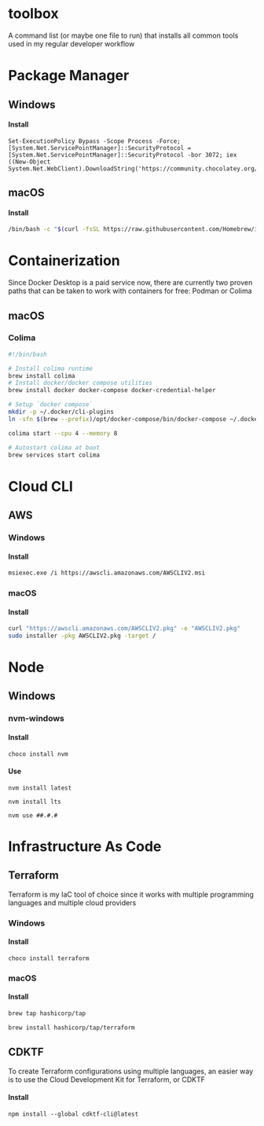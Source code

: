 # toolbox
A command list (or maybe one file to run) that installs all common tools used in my regular developer workflow


# Package Manager

## Windows

#### Install
```pwsh
Set-ExecutionPolicy Bypass -Scope Process -Force; [System.Net.ServicePointManager]::SecurityProtocol = [System.Net.ServicePointManager]::SecurityProtocol -bor 3072; iex ((New-Object System.Net.WebClient).DownloadString('https://community.chocolatey.org/install.ps1'))
```

## macOS

#### Install
```sh
/bin/bash -c "$(curl -fsSL https://raw.githubusercontent.com/Homebrew/install/HEAD/install.sh)"
```

# Containerization
Since Docker Desktop is a paid service now, there are currently two proven paths that can be taken to work with containers for free: Podman or Colima

## macOS

### Colima
```sh
#!/bin/bash

# Install colima runtime
brew install colima
# Install docker/docker compose utilities
brew install docker docker-compose docker-credential-helper

# Setup `docker compose`
mkdir -p ~/.docker/cli-plugins
ln -sfn $(brew --prefix)/opt/docker-compose/bin/docker-compose ~/.docker/cli-plugins/docker-compose

colima start --cpu 4 --memory 8

# Autostart colima at boot
brew services start colima
```

# Cloud CLI

## AWS

### Windows

#### Install
```sh
msiexec.exe /i https://awscli.amazonaws.com/AWSCLIV2.msi
```

### macOS

#### Install
```sh
curl "https://awscli.amazonaws.com/AWSCLIV2.pkg" -o "AWSCLIV2.pkg"
sudo installer -pkg AWSCLIV2.pkg -target /
```


# Node

## Windows

### nvm-windows

#### Install
```pwsh
choco install nvm
```

#### Use
```pwsh
nvm install latest

nvm install lts

nvm use ##.#.#
```


# Infrastructure As Code

## Terraform

Terraform is my IaC tool of choice since it works with multiple programming languages and multiple cloud providers

### Windows

#### Install
```pwsh
choco install terraform
```

### macOS

#### Install
```sh
brew tap hashicorp/tap

brew install hashicorp/tap/terraform
```

## CDKTF

To create Terraform configurations using multiple languages, an easier way is to use the Cloud Development Kit for Terraform, or CDKTF

#### Install
```pwsh
npm install --global cdktf-cli@latest
```
